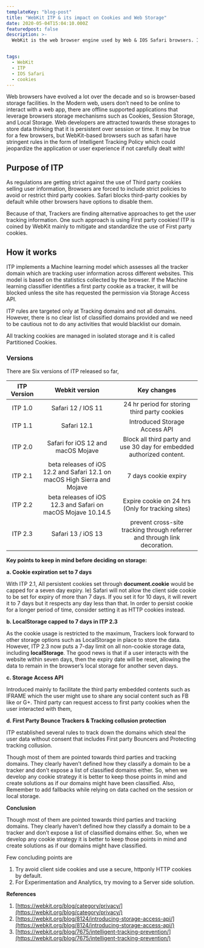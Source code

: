 ```yaml
---
templateKey: "blog-post"
title: "WebKit ITP & its impact on Cookies and Web Storage"
date: 2020-05-04T15:04:10.000Z
featuredpost: false
description: >-
  WebKit is the web browser engine used by Web & IOS Safari browsers. Intelligent Tracking Prevention (ITP) is a feature of WebKit created mainly to protect users’ online privacy by changing the way WebKit-based browsers such as Safari handle the first-party cookies. Though it is meant to impose restrictions on tracking domains, it could have an impact on the domain getting blacklisted or it could create application bugs if it is not been taken into consideration


tags:
  - WebKit
  - ITP
  - IOS Safari
  - cookies
---
```


Web browsers have evolved a lot over the decade and so is browser-based storage facilities. In the Modern web, users don’t need to be online to interact with a web app, there are offline supported applications that leverage browsers storage mechanisms such as Cookies, Session Storage, and Local Storage. Web developers are attracted towards these storages to store data thinking that it is persistent over session or time. It may be true for a few browsers, but WebKit-based browsers such as safari have stringent rules in the form of Intelligent Tracking Policy which could jeopardize the application or user experience if not carefully dealt with!

## Purpose of ITP

As regulations are getting strict against the use of Third party cookies selling user information, Browsers are forced to include strict policies to avoid or restrict third party cookies. Safari blocks third-party cookies by default while other browsers have options to disable them.

Because of that, Trackers are finding alternative approaches to get the user tracking information. One such approach is using First party cookies! ITP is coined by WebKit mainly to mitigate and standardize the use of First party cookies.

## How it works

ITP implements a Machine learning model which assesses all the tracker domain which are tracking user information across different websites. This model is based on the statistics collected by the browser. If the Machine learning classifier identifies a first party cookie as a tracker, it will be blocked unless the site has requested the permission via Storage Access API.

ITP rules are targeted only at Tracking domains and not all domains. However, there is no clear list of classified domains provided and we need to be cautious not to do any activities that would blacklist our domain.

All tracking cookies are managed in isolated storage and it is called Partitioned Cookies.

### Versions

There are Six versions of ITP released so far,

| ITP Version | Webkit version | Key changes |
| :-: | :-: | :-: |
| ITP 1.0 | Safari 12 / IOS 11 | 24 hr period for storing third party cookies |
| ITP 1.1 | Safari 12.1 | Introduced Storage Access API |
| ITP 2.0 | Safari for iOS 12 and macOS Mojave | Block all third party and use 30 day for embedded authorized content. |
| ITP 2.1 | beta releases of iOS 12.2 and Safari 12.1 on macOS High Sierra and Mojave | 7 days cookie expiry |
| ITP 2.2 | beta releases of iOS 12.3 and Safari on macOS Mojave 10.14.5 | Expire cookie on 24 hrs (Only for tracking sites) |
| ITP 2.3 | Safari 13 / iOS 13 | prevent cross-site tracking through referrer and through link decoration. |

**Key points to keep in mind before deciding on storage:**

**a. Cookie expiration set to 7 days**

With ITP 2.1, All persistent cookies set through **document.cookie** would be capped for a seven day expiry. Ie) Safari will not allow the client side cookie to be set for expiry of more than 7 days. If you set it for 10 days, it will revert it to 7 days but it respects any day less than that. In order to persist cookie for a longer period of time, consider setting it as HTTP cookies instead.

**b. LocalStorage capped to 7 days in ITP 2.3**

As the cookie usage is restricted to the maximum, Trackers look forward to other storage options such as LocalStorage in place to store the data. However, ITP 2.3 now puts a 7-day limit on all non-cookie storage data, including **localStorage**. The good news is that if a user interacts with the website within seven days, then the expiry date will be reset, allowing the data to remain in the browser’s local storage for another seven days.

**c. Storage Access API**

Introduced mainly to facilitate the third party embedded contents such as IFRAME which the user might use to share any social content such as FB like or G+. Third party can request access to first party cookies when the user interacted with them,

**d. First Party Bounce Trackers & Tracking collusion protection**

ITP established several rules to track down the domains which steal the user data without consent that includes First party Bouncers and Protecting tracking collusion.

Though most of them are pointed towards third parties and tracking domains. They clearly haven’t defined how they classify a domain to be a tracker and don’t expose a list of classified domains either. So, when we develop any cookie strategy it is better to keep those points in mind and create solutions as if our domains might have been classified. Also, Remember to add fallbacks while relying on data cached on the session or local storage.

**Conclusion**

Though most of them are pointed towards third parties and tracking domains. They clearly haven’t defined how they classify a domain to be a tracker and don’t expose a list of classified domains either. So, when we develop any cookie strategy it is better to keep those points in mind and create solutions as if our domains might have classified.

Few concluding points are

1. Try avoid client side cookies and use a secure, httponly HTTP cookies by default.
2. For Experimentation and Analytics, try moving to a Server side solution.

**References**

1. [https://webkit.org/blog/category/privacy/](https://webkit.org/blog/category/privacy/)
2. [https://webkit.org/blog/8124/introducing-storage-access-api/](https://webkit.org/blog/8124/introducing-storage-access-api/)
3. [https://webkit.org/blog/7675/intelligent-tracking-prevention/](https://webkit.org/blog/7675/intelligent-tracking-prevention/)
